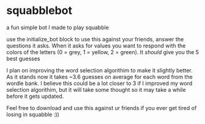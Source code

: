 # squabblebot
a fun simple bot I made to play squabble


use the initialize_bot block to use this against your friends, answer the questions it asks. When it asks for values
you want to respond with the colors of the letters (0 = grey, 1 = yellow, 2 = green). It *should* give you the 5 best guesses


I plan on improving the word selection algorithim to make it slightly better. As it stands now it takes ~3.6 guesses on average for each
word from the wordle bank. I believe this could be a lot closer to 3 if I improved my word selection algorithim, but it will take some thought so it may
take a while before it gets updated.

Feel free to download and use this against ur friends if you ever get tired of losing in squabble :))
